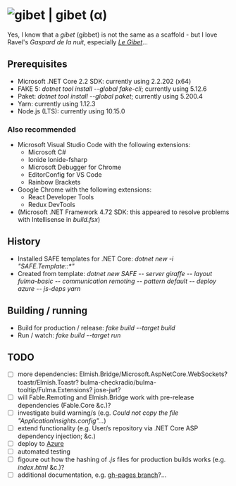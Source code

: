 # ![gibet](https://github.com/aornota/gibet/blob/master/src/resources/gibet-16x16.ico) | gibet (α)

Yes, I know that a _gibet_ (gibbet) is not the same as a scaffold - but I love Ravel's _Gaspard de la nuit_, especially _[Le Gibet](https://www.youtube.com/watch?v=vRQF490yyAY)_...

## Prerequisites

- Microsoft .NET Core 2.2 SDK: currently using 2.2.202 (x64)
- FAKE 5: _dotnet tool install --global fake-cli_; currently using 5.12.6
- Paket: _dotnet tool install --global paket_; currently using 5.200.4
- Yarn: currently using 1.12.3
- Node.js (LTS): currently using 10.15.0

### Also recommended

- Microsoft Visual Studio Code with the following extensions:
    - Microsoft C#
    - Ionide Ionide-fsharp
    - Microsoft Debugger for Chrome
    - EditorConfig for VS Code
    - Rainbow Brackets
- Google Chrome with the following extensions:
    - React Developer Tools
    - Redux DevTools
- (Microsoft .NET Framework 4.72 SDK: this appeared to resolve problems with Intellisense in _build.fsx_)

## History

- Installed SAFE templates for .NET Core: _dotnet new -i "SAFE.Template::*"_
- Created from template: _dotnet new SAFE -- server giraffe -- layout fulma-basic -- communication remoting -- pattern default -- deploy azure -- js-deps yarn_

## Building / running

- Build for production / release: _fake build --target build_
- Run / watch: _fake build --target run_

## TODO

- [ ] more dependencies: Elmish.Bridge/Microsoft.AspNetCore.WebSockets? toastr/Elmish.Toastr? bulma-checkradio/bulma-tooltip/Fulma.Extensions? jose-jwt?
- [ ] will Fable.Remoting and Elmish.Bridge work with pre-release dependencies (Fable.Core &c.)?
- [ ] investigate build warning/s (e.g. _Could not copy the file "ApplicationInsights.config"..._)
- [ ] extend functionality (e.g. User/s repository via .NET Core ASP dependency injection; &c.)
- [ ] deploy to [Azure](https://gibet.azurewebsites.net/)
- [ ] automated testing
- [ ] figoure out how the hashing of _.js_ files for production builds works (e.g. _index.html_ &c.)?
- [ ] additional documentation, e.g. [gh-pages branch](https://aornota.github.io/gibet)?...
